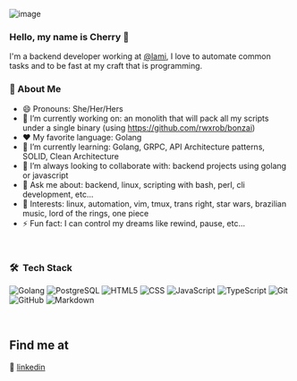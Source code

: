![image](https://user-images.githubusercontent.com/86631177/187970828-293a2ee9-6a4f-46d6-9ee3-228ce4752377.png)

### Hello, my name is Cherry 💃

I'm a backend developer working at [@lami](https://github.com/lami-health), I love to automate common tasks and to be fast at my craft that is programming.

### :woman: About Me

- 😄 Pronouns: She/Her/Hers 
- 🔭 I’m currently working on: an monolith that will pack all my scripts under a single binary (using https://github.com/rwxrob/bonzai)
- :heart: My favorite language: Golang
- 🌱 I’m currently learning: Golang, GRPC, API Architecture patterns, SOLID, Clean Architecture
- 👯 I’m always looking to collaborate with: backend projects using golang or javascript
- 💬 Ask me about: backend, linux, scripting with bash, perl, cli development, etc...
- 💜 Interests: linux, automation, vim, tmux, trans right, star wars, brazilian music, lord of the rings, one piece
- ⚡ Fun fact: I can control my dreams like rewind, pause, etc...

<br/>

<h3> 🛠 &nbsp;Tech Stack</h3>

  ![Golang](https://img.shields.io/badge/Golang-14354C?style=for-the-badge&logo=go&logoColor=white)
  ![PostgreSQL](https://img.shields.io/badge/PostgreSQL-316192?style=for-the-badge&logo=postgresql&logoColor=white) 
  ![HTML5](https://img.shields.io/badge/HTML5-E34F26?style=for-the-badge&logo=html5&logoColor=white)
  ![CSS](https://img.shields.io/badge/CSS-239120?&style=for-the-badge&logo=css3&logoColor=white)
  ![JavaScript](https://img.shields.io/badge/JavaScript-323330?style=for-the-badge&logo=javascript&logoColor=F7DF1E)
  ![TypeScript](https://img.shields.io/badge/TypeScript-316192?style=for-the-badge&logo=typescript&logoColor=007ACC)
  ![Git](https://img.shields.io/badge/Git-F05032?style=for-the-badge&logo=git&logoColor=white)
  ![GitHub](https://img.shields.io/badge/GitHub-100000?style=for-the-badge&logo=github&logoColor=white)
  ![Markdown](https://img.shields.io/badge/Markdown-000000?style=for-the-badge&logo=markdown&logoColor=white)


[linkedin]: https://www.linkedin.com/in/cherryramatis/

<br/>

## Find me at

👔 [linkedin][linkedin]
